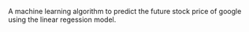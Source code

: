 A machine learning algorithm to predict the future stock price of google using the linear regession model.
